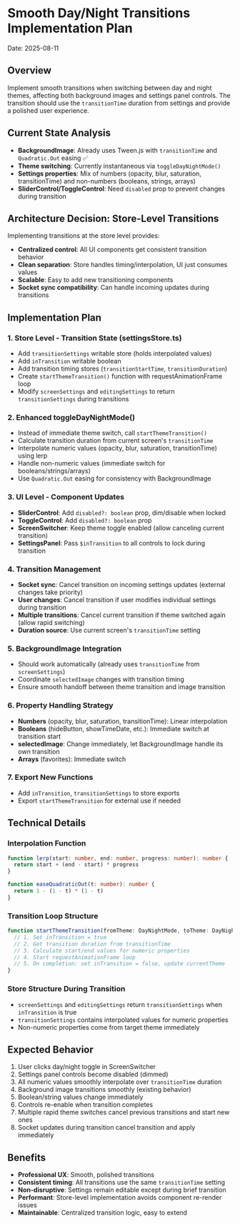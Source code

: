 # Smooth Day/Night Transitions Implementation Plan
Date: 2025-08-11

## Overview
Implement smooth transitions when switching between day and night themes, affecting both background images and settings panel controls. The transition should use the `transitionTime` duration from settings and provide a polished user experience.

## Current State Analysis
- **BackgroundImage**: Already uses Tween.js with `transitionTime` and `Quadratic.Out` easing ✅
- **Theme switching**: Currently instantaneous via `toggleDayNightMode()`
- **Settings properties**: Mix of numbers (opacity, blur, saturation, transitionTime) and non-numbers (booleans, strings, arrays)
- **SliderControl/ToggleControl**: Need `disabled` prop to prevent changes during transition

## Architecture Decision: Store-Level Transitions
Implementing transitions at the store level provides:
- **Centralized control**: All UI components get consistent transition behavior
- **Clean separation**: Store handles timing/interpolation, UI just consumes values  
- **Scalable**: Easy to add new transitioning components
- **Socket sync compatibility**: Can handle incoming updates during transitions

## Implementation Plan

### 1. Store Level - Transition State (settingsStore.ts)
- Add `transitionSettings` writable store (holds interpolated values)
- Add `inTransition` writable boolean
- Add transition timing stores (`transitionStartTime`, `transitionDuration`)
- Create `startThemeTransition()` function with requestAnimationFrame loop
- Modify `screenSettings` and `editingSettings` to return `transitionSettings` during transitions

### 2. Enhanced toggleDayNightMode()
- Instead of immediate theme switch, call `startThemeTransition()`
- Calculate transition duration from current screen's `transitionTime`
- Interpolate numeric values (opacity, blur, saturation, transitionTime) using lerp
- Handle non-numeric values (immediate switch for booleans/strings/arrays)
- Use `Quadratic.Out` easing for consistency with BackgroundImage

### 3. UI Level - Component Updates
- **SliderControl**: Add `disabled?: boolean` prop, dim/disable when locked
- **ToggleControl**: Add `disabled?: boolean` prop
- **ScreenSwitcher**: Keep theme toggle enabled (allow canceling current transition)
- **SettingsPanel**: Pass `$inTransition` to all controls to lock during transition

### 4. Transition Management
- **Socket sync**: Cancel transition on incoming settings updates (external changes take priority)
- **User changes**: Cancel transition if user modifies individual settings during transition
- **Multiple transitions**: Cancel current transition if theme switched again (allow rapid switching)
- **Duration source**: Use current screen's `transitionTime` setting

### 5. BackgroundImage Integration
- Should work automatically (already uses `transitionTime` from `screenSettings`)
- Coordinate `selectedImage` changes with transition timing
- Ensure smooth handoff between theme transition and image transition

### 6. Property Handling Strategy
- **Numbers** (opacity, blur, saturation, transitionTime): Linear interpolation
- **Booleans** (hideButton, showTimeDate, etc.): Immediate switch at transition start
- **selectedImage**: Change immediately, let BackgroundImage handle its own transition
- **Arrays** (favorites): Immediate switch

### 7. Export New Functions
- Add `inTransition`, `transitionSettings` to store exports
- Export `startThemeTransition` for external use if needed

## Technical Details

### Interpolation Function
```typescript
function lerp(start: number, end: number, progress: number): number {
  return start + (end - start) * progress
}

function easeQuadraticOut(t: number): number {
  return 1 - (1 - t) * (1 - t)
}
```

### Transition Loop Structure
```typescript
function startThemeTransition(fromTheme: DayNightMode, toTheme: DayNightMode) {
  // 1. Set inTransition = true
  // 2. Get transition duration from transitionTime
  // 3. Calculate start/end values for numeric properties
  // 4. Start requestAnimationFrame loop
  // 5. On completion: set inTransition = false, update currentTheme
}
```

### Store Structure During Transition
- `screenSettings` and `editingSettings` return `transitionSettings` when `inTransition` is true
- `transitionSettings` contains interpolated values for numeric properties
- Non-numeric properties come from target theme immediately

## Expected Behavior
1. User clicks day/night toggle in ScreenSwitcher
2. Settings panel controls become disabled (dimmed)
3. All numeric values smoothly interpolate over `transitionTime` duration
4. Background image transitions smoothly (existing behavior)
5. Boolean/string values change immediately
6. Controls re-enable when transition completes
7. Multiple rapid theme switches cancel previous transitions and start new ones
8. Socket updates during transition cancel transition and apply immediately

## Benefits
- **Professional UX**: Smooth, polished transitions
- **Consistent timing**: All transitions use the same `transitionTime` setting
- **Non-disruptive**: Settings remain editable except during brief transition
- **Performant**: Store-level implementation avoids component re-render issues
- **Maintainable**: Centralized transition logic, easy to extend